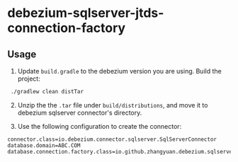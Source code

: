 # debezium-sqlserver-jtds-connection-factory

## Usage

1. Update `build.gradle` to the debezium version you are using. Build the project:

```bash
 ./gradlew clean distTar 
```

2. Unzip the the `.tar` file under `build/distributions`, and move it to debezium sqlserver connector's directory.

3. Use the following configuration to create the connector:

```properties
connector.class=io.debezium.connector.sqlserver.SqlServerConnector
database.domain=ABC.COM
database.connection.factory.class=io.github.zhangyuan.debezium.sqlserver.connection.factory.JtdsConnectionFactory
```
